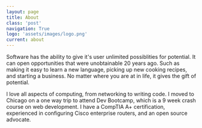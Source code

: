 ```yaml
---
layout: page
title: About
class: 'post'
navigation: True
logo: 'assets/images/logo.png'
current: about
---
```

Software has the ability to give it's user unlimited possiblities for potential. It can open opportunities that were unobtainable 20 years ago. Such as making it easy to learn a new language, picking up new cooking recipes, and starting a business. No matter where you are at in life, it gives the gift of potential.

I love all aspects of computing, from networking to writing code. I moved to Chicago on a one way trip to attend Dev Bootcamp, which is a 9 week crash course on web development. I have a CompTIA A+ certification, experienced in configuring Cisco enterprise routers, and an open source advocate.
